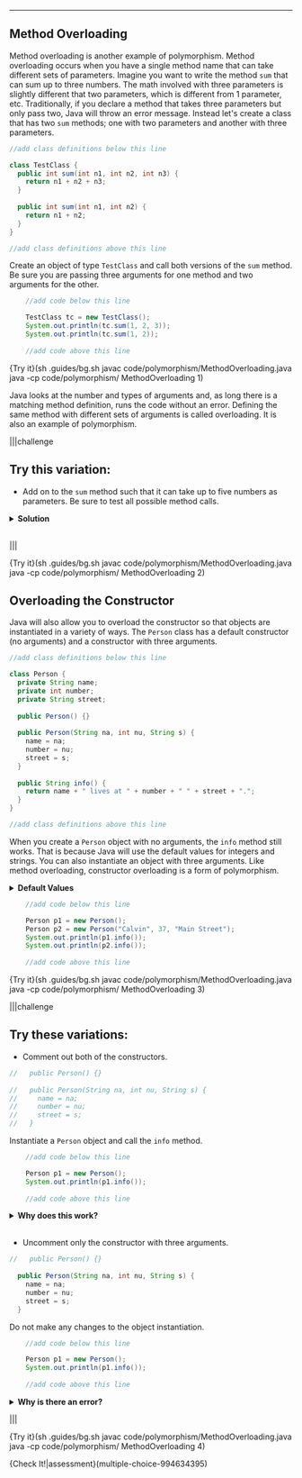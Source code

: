 ----------

## Method Overloading

Method overloading is another example of polymorphism. Method overloading occurs when you have a single method name that can take different sets of parameters. Imagine you want to write the method `sum` that can sum up to three numbers. The math involved with three parameters is slightly different that two parameters, which is different from 1 parameter, etc. Traditionally, if you declare a method that takes three parameters but only pass two, Java will throw an error message. Instead let's create a class that has two `sum` methods; one with two parameters and another with three parameters.

```java
//add class definitions below this line

class TestClass {
  public int sum(int n1, int n2, int n3) {
    return n1 + n2 + n3;
  }
  
  public int sum(int n1, int n2) {
    return n1 + n2;
  }
}

//add class definitions above this line
```

Create an object of type `TestClass` and call both versions of the `sum` method. Be sure you are passing three arguments for one method and two arguments for the other. 

```java
    //add code below this line

    TestClass tc = new TestClass();
    System.out.println(tc.sum(1, 2, 3));
    System.out.println(tc.sum(1, 2));
    
    //add code above this line
```

{Try it}(sh .guides/bg.sh javac code/polymorphism/MethodOverloading.java java -cp code/polymorphism/ MethodOverloading 1)

Java looks at the number and types of arguments and, as long there is a matching method definition, runs the code without an error. Defining the same method with different sets of arguments is called overloading. It is also an example of polymorphism.

|||challenge
## Try this variation:
* Add on to the `sum` method such that it can take up to five numbers as parameters. Be sure to test all possible method calls.

<details>
  <summary><strong>Solution</strong></summary>
  
  ```java
  //add class definitions below this line

  class TestClass {
    public int sum(int n1, int n2, int n3, int n4, int n5) {
      return n1 + n2 + n3 + n4 + n5;
    }
  
    public int sum(int n1, int n2, int n3, int n4) {
      return n1 + n2 + n3 + n4;
    }
  
    public int sum(int n1, int n2, int n3) {
      return n1 + n2 + n3;
    }

    public int sum(int n1, int n2) {
      return n1 + n2;
    }
    
    public int sum(int n1) {
      return n1;
    }
  }

  //add class definitions above this line
  ```
</details><br>

|||

{Try it}(sh .guides/bg.sh javac code/polymorphism/MethodOverloading.java java -cp code/polymorphism/ MethodOverloading 2)

## Overloading the Constructor

Java will also allow you to overload the constructor so that objects are instantiated in a variety of ways. The `Person` class has a default constructor (no arguments) and a constructor with three arguments.

```java
//add class definitions below this line

class Person {
  private String name;
  private int number;
  private String street;
  
  public Person() {}
  
  public Person(String na, int nu, String s) {
    name = na;
    number = nu;
    street = s;
  }
  
  public String info() {
    return name + " lives at " + number + " " + street + ".";
  }
}

//add class definitions above this line
```

When you create a `Person` object with no arguments, the `info` method still works. That is because Java will use the default values for integers and strings. You can also instantiate an object with three arguments. Like method overloading, constructor overloading is a form of polymorphism.

<details>
  <summary><strong>Default Values</strong></summary>
  Here are the default values for various data types:
  
  |Data Type|Default Value|
  |:-------:|:-----------:|
  |int      |0            |
  |double   |0.0          |
  |String   |null         |
  |boolean  |false        |
  
</details>

```java
    //add code below this line

    Person p1 = new Person();
    Person p2 = new Person("Calvin", 37, "Main Street");
    System.out.println(p1.info());
    System.out.println(p2.info());
    
    //add code above this line
```

{Try it}(sh .guides/bg.sh javac code/polymorphism/MethodOverloading.java java -cp code/polymorphism/ MethodOverloading 3)

|||challenge
## Try these variations:
* Comment out both of the constructors.
```java
//   public Person() {}
  
//   public Person(String na, int nu, String s) {
//     name = na;
//     number = nu;
//     street = s;
//   }
```

Instantiate a `Person` object and call the `info` method.

```java
    //add code below this line

    Person p1 = new Person();
    System.out.println(p1.info());
    
    //add code above this line
```

<details>
  <summary><strong>Why does this work?</strong></summary>
  When you do not declare a constructor, Java will use the default constructor and give each of the attributes their default value.
</details><br>

* Uncomment only the constructor with three arguments.

```java
//   public Person() {}
  
  public Person(String na, int nu, String s) {
    name = na;
    number = nu;
    street = s;
  }
```

Do not make any changes to the object instantiation.

```java
    //add code below this line

    Person p1 = new Person();
    System.out.println(p1.info());
    
    //add code above this line
```

<details>
  <summary><strong>Why is there an error?</strong></summary>
  Java automatically uses the default constructor when there are no constructors defined. If you want to overload the constructor, you must declare the default constructor if you want to instantiate an object without any arguments.
</details>

|||

{Try it}(sh .guides/bg.sh javac code/polymorphism/MethodOverloading.java java -cp code/polymorphism/ MethodOverloading 4)

{Check It!|assessment}(multiple-choice-994634395)
